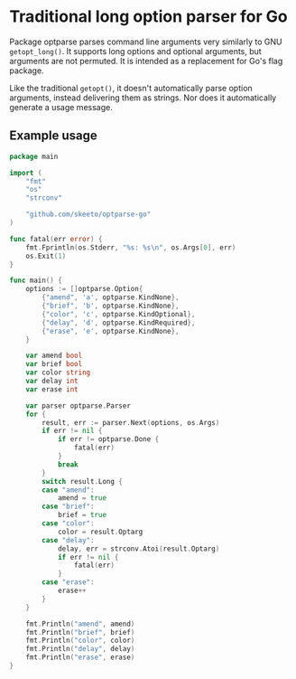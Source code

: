 # Traditional long option parser for Go

Package optparse parses command line arguments very similarly to GNU
`getopt_long()`. It supports long options and optional arguments, but
arguments are not permuted. It is intended as a replacement for Go's
flag package.

Like the traditional `getopt()`, it doesn't automatically parse option
arguments, instead delivering them as strings. Nor does it automatically
generate a usage message.

## Example usage

``` go
package main

import (
	"fmt"
	"os"
	"strconv"

	"github.com/skeeto/optparse-go"
)

func fatal(err error) {
	fmt.Fprintln(os.Stderr, "%s: %s\n", os.Args[0], err)
	os.Exit(1)
}

func main() {
	options := []optparse.Option{
		{"amend", 'a', optparse.KindNone},
		{"brief", 'b', optparse.KindNone},
		{"color", 'c', optparse.KindOptional},
		{"delay", 'd', optparse.KindRequired},
		{"erase", 'e', optparse.KindNone},
	}

	var amend bool
	var brief bool
	var color string
	var delay int
	var erase int

	var parser optparse.Parser
	for {
		result, err := parser.Next(options, os.Args)
		if err != nil {
			if err != optparse.Done {
				fatal(err)
			}
			break
		}
		switch result.Long {
		case "amend":
			amend = true
		case "brief":
			brief = true
		case "color":
			color = result.Optarg
		case "delay":
			delay, err = strconv.Atoi(result.Optarg)
			if err != nil {
				fatal(err)
			}
		case "erase":
			erase++
		}
	}

	fmt.Println("amend", amend)
	fmt.Println("brief", brief)
	fmt.Println("color", color)
	fmt.Println("delay", delay)
	fmt.Println("erase", erase)
}
```
